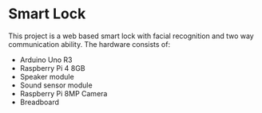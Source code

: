 # Smart Lock
This project is a web based smart lock with facial recognition and two way communication ability. The hardware consists of:
- Arduino Uno R3
- Raspberry Pi 4 8GB
- Speaker module
- Sound sensor module
- Raspberry Pi 8MP Camera
- Breadboard

